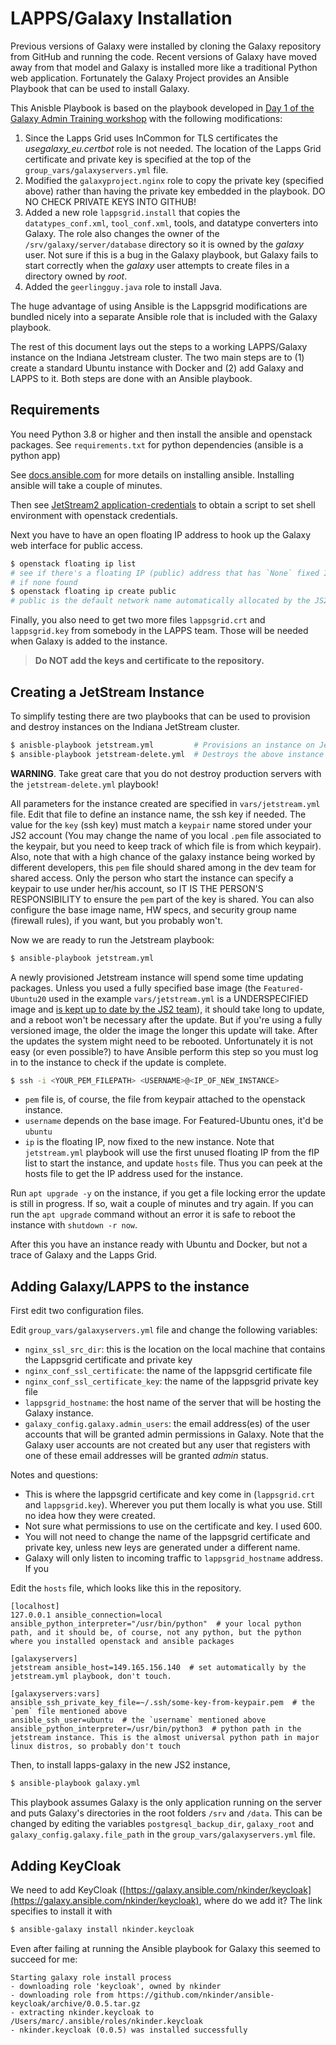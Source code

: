 # LAPPS/Galaxy Installation

Previous versions of Galaxy were installed by cloning the Galaxy repository from GitHub and running the code.  Recent versions of Galaxy have moved away from that model and Galaxy is installed more like a traditional Python web application.  Fortunately the Galaxy Project provides an Ansible Playbook that can be used to install Galaxy.

This Anisble Playbook is based on the playbook developed in [Day 1 of the Galaxy Admin Training workshop](https://training.galaxyproject.org/training-material/topics/admin/tutorials/ansible-galaxy/tutorial.html) with the following modifications:

1. Since the Lapps Grid uses InCommon for TLS certificates the *usegalaxy_eu.certbot* role is not needed.  The location of the Lapps Grid certificate and private key is specified at the top of the `group_vars/galaxyservers.yml` file.
2. Modified the `galaxyproject.nginx` role to copy the private key (specified above) rather than having the private key embedded in the playbook.  DO NO CHECK PRIVATE KEYS INTO GITHUB!
3. Added a new role `lappsgrid.install` that copies the `datatypes_conf.xml`, `tool_conf.xml`,  tools, and datatype converters into Galaxy.  The role also changes the owner of the `/srv/galaxy/server/database` directory so it is owned by the *galaxy* user.  Not sure if this is a bug in the Galaxy playbook, but Galaxy fails to start correctly when the *galaxy* user attempts to create files in a directory owned by *root*.
4. Added the `geerlingguy.java` role to install Java.

The huge advantage of using Ansible is the Lappsgrid modifications are bundled nicely into a separate Ansible role that is included with the Galaxy playbook.

The rest of this document lays out the steps to a working LAPPS/Galaxy instance on the Indiana Jetstream cluster. The two main steps are to (1) create a standard Ubuntu instance with Docker and (2) add Galaxy and LAPPS to it. Both steps are done with an Ansible playbook.

## Requirements

You need Python 3.8 or higher and then install the ansible and openstack packages. See  `requirements.txt` for python dependencies (ansible is a python app)

See [docs.ansible.com](https://docs.ansible.com/ansible/latest/installation_guide/intro_installation.html) for more details on installing ansible. Installing ansible will take a couple of minutes.

Then see [JetStream2 application-credentials](https://docs.jetstream-cloud.org/ui/cli/auth/#setting-up-application-credentials-and-openrcsh-for-the-jetstream2-cli) to obtain a script to set shell environment with openstack credentials. 

Next you have to have an open floating IP address to hook up the Galaxy web interface for public access. 

``` bash 
$ openstack floating ip list
# see if there's a floating IP (public) address that has `None` fixed IP (private subnet address))
# if none found
$ openstack floating ip create public
# public is the default network name automatically allocated by the JS2
```

Finally, you also need to get two more files `lappsgrid.crt` and `lappsgrid.key` from somebody in the LAPPS team. Those will be needed when Galaxy is added to the instance.

> **Do NOT add the keys and certificate to the repository.**

## Creating a JetStream Instance

To simplify testing there are two playbooks that can be used to provision and destroy instances on the Indiana JetStream cluster.

```bash
$ anisble-playbook jetstream.yml         # Provisions an instance on Jetstream
$ ansible-playbook jetstream-delete.yml  # Destroys the above instance
```

**WARNING**. Take great care that you do not destroy production servers with the `jetstream-delete.yml` playbook!

All parameters for the instance created are specified in `vars/jetstream.yml` file.  Edit that file to define an instance name, the ssh key if needed.  The value for the `key` (ssh key) must match a `keypair` name stored under your JS2 account (You may change the name of you local `.pem` file associated to the keypair, but you need to keep track of which file is from which keypair). Also, note that with a high chance of the galaxy instance being worked by different developers, this `pem` file should shared among in the dev team for shared access. Only the person who start the instance can specify a keypair to use under her/his account, so IT IS THE PERSON'S RESPONSIBILITY to ensure the `pem` part of the key is shared. 
You can also configure the base image name, HW specs, and security group name (firewall rules), if you want, but you probably won't. 

Now we are ready to run the Jetstream playbook:

```bash
$ ansible-playbook jetstream.yml
```

A newly provisioned  Jetstream instance will spend some time updating packages. Unless you used a fully specified base image (the `Featured-Ubuntu20` used in the example `vars/jetstream.yml` is a UNDERSPECIFIED image and [is kept up to date by the JS2 team](https://docs.jetstream-cloud.org/general/featured/)), it should take long to update, and a reboot won't be necessary after the update. But if you're using a fully versioned image, the older the image the longer this update will take. After the updates the system might need to be rebooted. Unfortunately it is not easy (or even possible?) to have Ansible perform this step so you must log in to the instance to check if the update is complete.

```bash
$ ssh -i <YOUR_PEM_FILEPATH> <USERNAME>@<IP_OF_NEW_INSTANCE>
```

* `pem` file is, of course, the file from keypair attached to the openstack instance. 
* `username` depends on the base image. For Featured-Ubuntu ones, it'd be `ubuntu`
* `ip` is the floating IP, now fixed to the new instance. Note that `jetstream.yml` playbook will use the first unused floating IP from the fIP list to start the instance, and update `hosts` file. Thus you can peek at the hosts file to get the IP address used for the instance. 

Run `apt upgrade -y` on the instance, if you get a file locking error the update is still in progress. If so, wait a couple of minutes and try again. If you can run the `apt upgrade` command without an error it is safe to reboot the instance with `shutdown -r now`. 

After this you have an instance ready with Ubuntu and Docker, but not a trace of Galaxy and the Lapps Grid.

## Adding Galaxy/LAPPS to the instance

First edit two configuration files.

Edit `group_vars/galaxyservers.yml` file and change the following variables:

- `nginx_ssl_src_dir`: this is the location on the local machine that contains the Lappsgrid certificate and private key
- `nginx_conf_ssl_certificate`: the name of the lappsgrid certificate file
- `nginx_conf_ssl_certificate_key`: the name of the lappsgrid private key file
- `lappsgrid_hostname`: the host name of the server that will be hosting the Galaxy instance. 
- `galaxy_config.galaxy.admin_users`: the email address(es) of the user accounts that will be granted admin permissions in Galaxy.  Note that the Galaxy user accounts are not created but any user that registers with one of these email addresses will be granted *admin* status.

Notes and questions:

- This is where the lappsgrid certificate and key come in (`lappsgrid.crt` and `lappsgrid.key`). Wherever you put them locally is what you use. Still no idea how they were created.
- Not sure what permissions to use on the certificate and key. I used 600.
- You will not need to change the name of the lappsgrid certificate and private key, unless new leys are generated under a different name.
- Galaxy will only listen to incoming traffic to `lappsgrid_hostname` address. If you 

Edit the `hosts` file, which looks like this in the repository.

```properties
[localhost]
127.0.0.1 ansible_connection=local ansible_python_interpreter="/usr/bin/python"  # your local python path, and it should be, of course, not any python, but the python where you installed openstack and ansible packages

[galaxyservers]
jetstream ansible_host=149.165.156.140  # set automatically by the jetstream.yml playbook, don't touch.

[galaxyservers:vars]
ansible_ssh_private_key_file=~/.ssh/some-key-from-keypair.pem  # the `pem` file mentioned above
ansible_ssh_user=ubuntu  # the `username` mentioned above
ansible_python_interpreter=/usr/bin/python3  # python path in the jetstream instance. This is the almost universal python path in major linux distros, so probably don't touch
```

Then, to install lapps-galaxy in the new JS2 instance, 

```bash
$ ansible-playbook galaxy.yml
```

This playbook assumes Galaxy is the only application running on the server and puts Galaxy's directories in the root folders `/srv` and `/data`. This can be changed by editing the variables `postgresql_backup_dir`, `galaxy_root` and `galaxy_config.galaxy.file_path` in the `group_vars/galaxyservers.yml` file.

## Adding KeyCloak

We need to add KeyCloak ([https://galaxy.ansible.com/nkinder/keycloak](https://galaxy.ansible.com/nkinder/keycloak), where do we add it? The link specifies to install it with

```bash
$ ansible-galaxy install nkinder.keycloak
```

Even after failing at running the Ansible playbook for Galaxy this seemed to succeed for me:

```
Starting galaxy role install process
- downloading role 'keycloak', owned by nkinder
- downloading role from https://github.com/nkinder/ansible-keycloak/archive/0.0.5.tar.gz
- extracting nkinder.keycloak to /Users/marc/.ansible/roles/nkinder.keycloak
- nkinder.keycloak (0.0.5) was installed successfully
```


